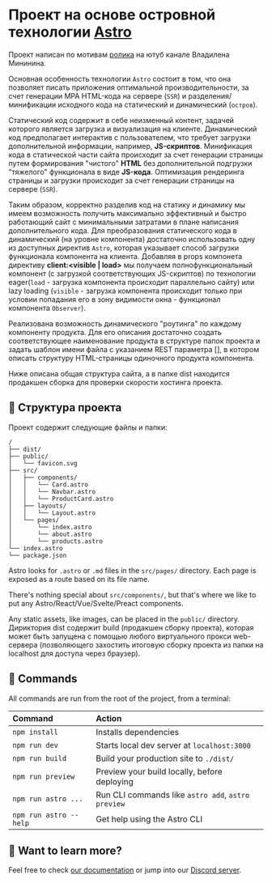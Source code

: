 # Проект на основе островной технологии [Astro](https://astro.build)

Проект написан по мотивам [ролика](https://www.youtube.com/watch?v=-Jdk0bTh2-I) на ютуб канале Владилена Мининина.

Основная особенность технологии `Astro` состоит в том, что она позволяет писать приложения оптимальной производительности,
за счет генерации MPA HTML-кода на сервере (`SSR`) и разделения/минификации исходного кода на статический и динамический (`остров`).

Статический код содержит в себе неизменный контент, задачей которого является загрузка и визуализация на клиенте. Динамический код
предполагает интерактив с пользователем, что требует загрузки дополнительной информации, например, **JS-скриптов**. Минификация кода в статической части сайта происходит за счет генерации страницы путем формирования "чистого" **HTML** без дополнительной подгрузки "тяжелого" функционала в виде **JS-кода**. Оптимизация рендеринга страницы и загрузки происходит за счет генерации страницы на сервере (`SSR`).

Таким образом, корректно разделив код на статику и динамику мы имеем возможность получить максимально эффективный и быстро работающий сайт 
с минимальными затратами в плане написания дополнительного кода. Для преобразования статического кода в динамический (на уровне компонента) достаточно использовать одну из доступных директив `Astro`, которая указывает способ загрузки функционала компонента на клиента. Добавляя в props компонета директиву **сlient:<visible | load>** мы получаем полнофункциональный компонент (с загрузкой соответствующих JS-скриптов) по технологии eager(`load` - загрузка компонента происходит параллельно сайту) или lazy loading (`visible` - загрузка компонента происходит только при условии попадания его в зону видимости окна <ViewPort> - функционал компонента `Observer`).

Реализована возможность динамического "роутинга" по каждому компоненту продукта. Для его описания достаточно создать 
соответствующее наименование продукта в структуре папок проекта и задать шаблон имени файла с указанием REST параметра [],
в котором описать структуру HTML-страницы одиночного продукта компонента.

Ниже описана общая структура сайта, а в папке dist находится продакшен сборка для проверки скорости хостинга проекта.

## 🚀 Структура проекта

Проект содержит следующие файлы и папки:

```
/
├── dist/
├── public/
│   └── favicon.svg
├── src/
│   ├── components/
│   │   └── Card.astro
│   │   └── Navbar.astro
│   │   └── ProductCard.astro
│   ├── layouts/
│   │   └── Layout.astro
│   └── pages/
│       └── index.astro
│       └── about.astro
│       └── products.astro
└── index.astro
└── package.json
```

Astro looks for `.astro` or `.md` files in the `src/pages/` directory. Each page is exposed as a route based on its file name.

There's nothing special about `src/components/`, but that's where we like to put any Astro/React/Vue/Svelte/Preact components.

Any static assets, like images, can be placed in the `public/` directory.
Дириктория dist содержит build (продакшен сборку проекта), которая может быть запущена с помощью любого виртуального прокси web-сервера
(позволяющего захостить итоговую сборку проекта из папки на localhost для доступа через браузер).

## 🧞 Commands

All commands are run from the root of the project, from a terminal:

| Command                | Action                                             |
| :--------------------- | :------------------------------------------------- |
| `npm install`          | Installs dependencies                              |
| `npm run dev`          | Starts local dev server at `localhost:3000`        |
| `npm run build`        | Build your production site to `./dist/`            |
| `npm run preview`      | Preview your build locally, before deploying       |
| `npm run astro ...`    | Run CLI commands like `astro add`, `astro preview` |
| `npm run astro --help` | Get help using the Astro CLI                       |

## 👀 Want to learn more?

Feel free to check [our documentation](https://docs.astro.build) or jump into our [Discord server](https://astro.build/chat).
